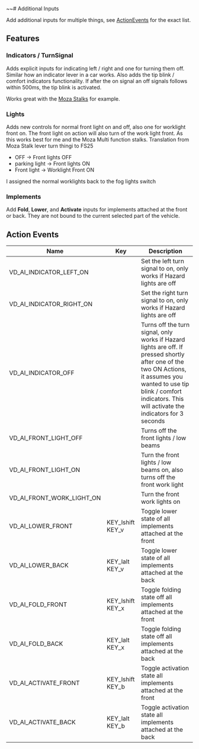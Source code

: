 ~~# Additional Inputs

Add additional inputs for multiple things, see [ActionEvents](#action-events) for the exact list.

## Features

### Indicators / TurnSignal

Adds explicit inputs for indicating left / right and one for turning them off. Similar how an indicator lever in a car
works. Also adds the tip blink / comfort indicators functionality. If after the on signal an off signals follows within
500ms, the tip blink is activated.

Works great with the [Moza Stalks](https://mozaracing.com/product/multi-function-stalks/) for example.

### Lights

Adds new controls for normal front light on and off, also one for worklight front on.
The front light on action will also turn of the work light front. As this works best for me and the Moza Multi function
stalks. Translation from Moza Stalk lever turn thingi to FS25

* OFF -> Front lights OFF
* parking light -> Front lights ON
* Front light -> Worklight Front ON

I assigned the normal worklights back to the fog lights switch

### Implements

Add **Fold**, **Lower**, and **Activate** inputs for implements attached at the front or back. They are not bound to the
current selected part of the vehicle.

## Action Events

| Name                      | Key              | Description                                                                                                                                                                                                                      |
|---------------------------|------------------|----------------------------------------------------------------------------------------------------------------------------------------------------------------------------------------------------------------------------------|
| VD_AI_INDICATOR_LEFT_ON   |                  | Set the left turn signal to on, only works if Hazard lights are off                                                                                                                                                              |
| VD_AI_INDICATOR_RIGHT_ON  |                  | Set the right turn signal to on, only works if Hazard lights are off                                                                                                                                                             |
| VD_AI_INDICATOR_OFF       |                  | Turns off the turn signal, only works if Hazard lights are off. If pressed shortly after one of the two ON Actions, it assumes you wanted to use tip blink / comfort indicators. This will activate the indicators for 3 seconds |
| VD_AI_FRONT_LIGHT_OFF     |                  | Turns off the front lights / low beams                                                                                                                                                                                           |
| VD_AI_FRONT_LIGHT_ON      |                  | Turn the front lights / low beams on, also turns off the front work light                                                                                                                                                        |
| VD_AI_FRONT_WORK_LIGHT_ON |                  | Turn the front work lights on                                                                                                                                                                                                    |
| VD_AI_LOWER_FRONT         | KEY_lshift KEY_v | Toggle lower state of all implements attached at the front                                                                                                                                                                       |
| VD_AI_LOWER_BACK          | KEY_lalt KEY_v   | Toggle lower state of all implements attached at the back                                                                                                                                                                        |
| VD_AI_FOLD_FRONT          | KEY_lshift KEY_x | Toggle folding state off all implements attached at the front                                                                                                                                                                    | 
| VD_AI_FOLD_BACK           | KEY_lalt KEY_x   | Toggle folding state off all implements attached at the back                                                                                                                                                                     |
| VD_AI_ACTIVATE_FRONT      | KEY_lshift KEY_b | Toggle activation state all implements attached at the front                                                                                                                                                                     |
| VD_AI_ACTIVATE_BACK       | KEY_lalt KEY_b   | Toggle activation state all implements attached at the back                                                                                                                                                                      |~~
